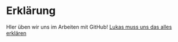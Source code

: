 # Erklärung

HIer üben wir uns im Arbeiten mit GitHub!
[Lukas muss uns das alles erklären](https://education.github.com/git-cheat-sheet-education.pdf)
